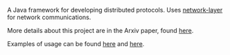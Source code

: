 A Java framework for developing distributed protocols. Uses [network-layer](https://github.com/pfouto/network-layer) for network communications.

More details about this project are in the Arxiv paper, found [here](https://arxiv.org/pdf/2205.02106.pdf).

Examples of usage can be found [here](https://github.com/pedroAkos/EdgeOverlayNetworks) and [here](https://github.com/pfouto/chain).
